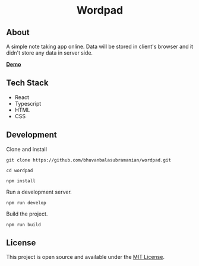 <h1 align='center'>Wordpad</h1>

## About

A simple note taking app online. Data will be stored in client's browser and it didn't store any data in server side.

**[Demo](https://wordpad.netlify.app)**

## Tech Stack

- React
- Typescript
- HTML
- CSS

## Development

Clone and install

```shell
git clone https://github.com/bhuvanbalasubramanian/wordpad.git

cd wordpad

npm install
```

Run a development server.

```shell
npm run develop
```

Build the project.

```shell
npm run build
```

## License

This project is open source and available under the [MIT License](LICENSE).
